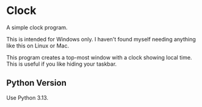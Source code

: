 # Clock

A simple clock program.

This is intended for Windows only. I haven't found myself needing anything like this on Linux or Mac.

This program creates a top-most window with a clock showing local time. This is useful if you like hiding your taskbar.

## Python Version

Use Python 3.13.

